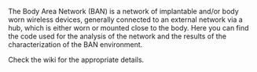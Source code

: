The Body Area Network (BAN) is a network of implantable and/or body worn wireless devices, generally connected to an external network via a hub, which is either worn or mounted close to the body.
Here you can find the code used for the analysis of the network and the results of the characterization of the BAN environment.

Check the wiki for the appropriate details.